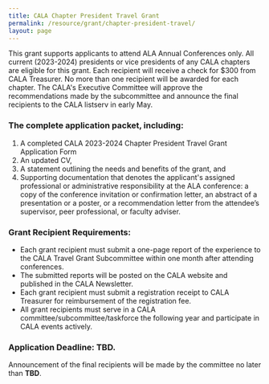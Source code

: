 ```yaml
---
title: CALA Chapter President Travel Grant
permalink: /resource/grant/chapter-president-travel/
layout: page
---
```


This grant supports applicants to attend ALA Annual Conferences only. All current (2023-2024)
presidents or vice presidents of any CALA chapters are eligible for this grant. Each recipient will
receive a check for $300 from CALA Treasurer. No more than one recipient will be awarded for
each chapter. The CALA&#39;s Executive Committee will approve the recommendations made by the
subcommittee and announce the final recipients to the CALA listserv in early May.

### The complete application packet, including:
1. A completed CALA 2023-2024 Chapter President Travel Grant Application Form
2. An updated CV,
3. A statement outlining the needs and benefits of the grant, and
4. Supporting documentation that denotes the applicant&#39;s assigned professional or administrative responsibility at the ALA conference: a copy of the conference invitation or confirmation letter, an abstract of a presentation or a poster, or a recommendation letter from the attendee’s supervisor, peer professional, or faculty adviser.

### Grant Recipient Requirements:
  - Each grant recipient must submit a one-page report of the experience to the CALA Travel Grant Subcommittee within one month after attending conferences.
  - The submitted reports will be posted on the CALA website and published in the CALA Newsletter.
  - Each grant recipient must submit a registration receipt to CALA Treasurer for reimbursement of the registration fee.
  - All grant recipients must serve in a CALA committee/subcommittee/taskforce the following year and participate in CALA events actively.

### Application Deadline: **TBD**. 

Announcement of the final recipients will be made by the committee no later than **TBD**.
